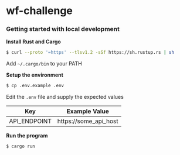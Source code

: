 # wf-challenge

### Getting started with local development

**Install Rust and Cargo**

```sh
$ curl --proto '=https' --tlsv1.2 -sSf https://sh.rustup.rs | sh
```

Add `~/.cargo/bin` to your PATH

**Setup the environment**

```sh
$ cp .env.example .env
```

Edit the `.env` file and supply the expected values

| Key                       | Example Value
| -------------------------- | ------------------------------------------------------------------------- |
| API_ENDPOINT               | https://some_api_host                                                     |

**Run the program**

```sh
$ cargo run
```
